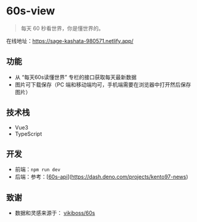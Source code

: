 # 60s-view

> 每天 60 秒看世界，你是懂世界的。

在线地址：https://sage-kashata-980571.netlify.app/

## 功能

- 从 “每天60s读懂世界” 专栏的接口获取每天最新数据
- 图片可下载保存（PC 端和移动端均可，手机端需要在浏览器中打开然后保存图片）

## 技术栈

- Vue3
- TypeScript

## 开发

- 前端：`npm run dev`
- 后端：参考：[[60s-api](https://github.com/Hacker-C/60s)](https://dash.deno.com/projects/kento97-news)

## 致谢

- 数据和灵感来源于： [vikiboss/60s](https://github.com/vikiboss/60s)
